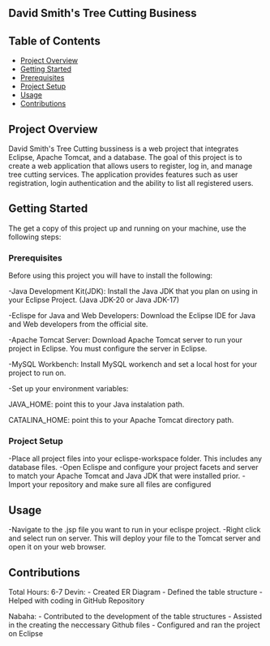 ## David Smith's Tree Cutting Business




## Table of Contents
- [Project Overview](#project-overview)
- [Getting Started](#getting-started)
- [Prerequisites](#prerequisites)
- [Project Setup](#project-setup)
- [Usage](#usage)
- [Contributions](#contributions)

## Project Overview
David Smith's Tree Cutting bussiness is a web project that integrates Eclipse, Apache Tomcat, and a database. The goal of this project is to create a web application that allows users to register, log in, and manage tree cutting services. The application provides features such as user registration, login authentication and the ability to list all registered users.

## Getting Started

The get a copy of this project up and running on your machine, use the following steps: 

### Prerequisites

Before using this project you will have to install the following:

-Java Development Kit(JDK): Install the Java JDK that you plan on using in your Eclipse Project. (Java JDK-20 or Java JDK-17)

-Eclispe for Java and Web Developers: 
Download the Eclipse IDE for Java and Web developers from the official site.

-Apache Tomcat Server: Download Apache Tomcat server to run your project in Eclipse. You must configure the server in Eclipse.

-MySQL Workbench: Install MySQL workench and set a local host for your project to run on. 

-Set up your environment variables: 

  JAVA_HOME: point this to your Java instalation path.
  
  CATALINA_HOME: point this to your Apache Tomcat directory path.

### Project Setup
-Place all project files into your eclispe-workspace folder. This includes any database files. 
-Open Eclispe and configure your project facets and server to match your Apache Tomcat and Java JDK that were installed prior.
-Import your repository and make sure all files are configured

## Usage

-Navigate to the .jsp file you want to run in your eclispe project.
-Right click and select run on server. This will deploy your file to the Tomcat server and open it on your web browser.

## Contributions
  Total Hours: 6-7
  Devin:
    - Created ER Diagram 
    - Defined the table structure
    - Helped with coding in GitHub Repository
    
  Nabaha: 
    - Contributed to the development of the table structures
    - Assisted in the creating the neccessary Github files
    - Configured and ran the project on Eclipse 
